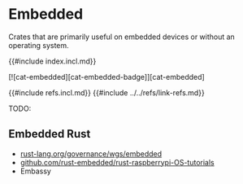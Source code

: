 # Embedded

Crates that are primarily useful on embedded devices or without an operating system.

{{#include index.incl.md}}

[![cat-embedded][cat-embedded-badge]][cat-embedded]

{{#include refs.incl.md}}
{{#include ../../refs/link-refs.md}}
<div class="hidden">
TODO:

## Embedded Rust

- [rust-lang.org/governance/wgs/embedded](https://www.rust-lang.org/governance/wgs/embedded)
- [github.com/rust-embedded/rust-raspberrypi-OS-tutorials](https://github.com/rust-embedded/rust-raspberrypi-OS-tutorials)
- Embassy

</div>
